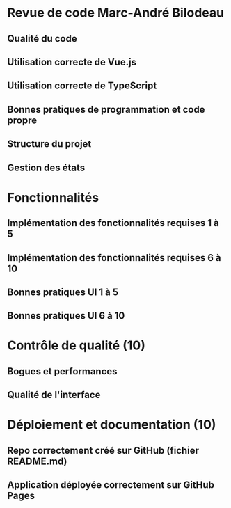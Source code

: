 # Revue de code Marc-André Bilodeau

## Qualité du code
## Utilisation correcte de Vue.js
## Utilisation correcte de TypeScript
## Bonnes pratiques de programmation et code propre
## Structure du projet
## Gestion des états

# Fonctionnalités
## Implémentation des fonctionnalités requises 1 à 5
## Implémentation des fonctionnalités requises 6 à 10
## Bonnes pratiques UI 1 à 5
## Bonnes pratiques UI 6 à 10

# Contrôle de qualité (10)
## Bogues et performances 
## Qualité de l'interface

# Déploiement et documentation (10)
## Repo correctement créé sur GitHub (fichier README.md)
## Application déployée correctement sur GitHub Pages

